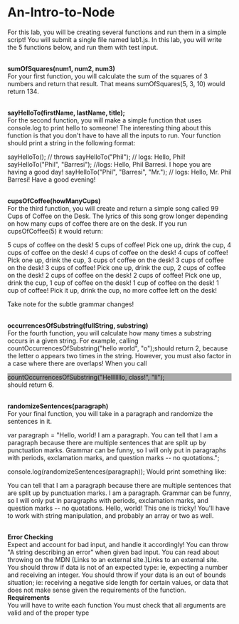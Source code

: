 # An-Intro-to-Node

For this lab, you will be creating several functions and run them in a simple script!
You will submit a single file named lab1.js. In this lab, you will write the 5 functions below, and run them with test input.

<br><strong>sumOfSquares(num1, num2, num3)</strong></br>
For your first function, you will calculate the sum of the squares of 3 numbers and return that result. That means sumOfSquares(5, 3, 10) would return 134.

<br><strong>sayHelloTo(firstName, lastName, title);</strong></br>
For the second function, you will make a simple function that uses console.log to print hello to someone!
The interesting thing about this function is that you don't have to have all the inputs to run.
Your function should print a string in the following format:

sayHelloTo(); // throws 
sayHelloTo("Phil"); // logs: Hello, Phil! 
sayHelloTo("Phil", "Barresi"); //logs: Hello, Phil Barresi. I hope you are having a good day!
sayHelloTo("Phil", "Barresi", "Mr."); // logs: Hello, Mr. Phil Barresi! Have a good evening!

<br><strong>cupsOfCoffee(howManyCups)</strong></br>
For the third function, you will create and return a simple song called 99 Cups of Coffee on the Desk.
The lyrics of this song grow longer depending on how many cups of coffee there are on the desk.
If you run cupsOfCoffee(5) it would return:

5 cups of coffee on the desk! 5 cups of coffee! 
Pick one up, drink the cup, 4 cups of coffee on the desk!
4 cups of coffee on the desk! 4 cups of coffee! 
Pick one up, drink the cup, 3 cups of coffee on the desk!
3 cups of coffee on the desk! 3 cups of coffee! 
Pick one up, drink the cup, 2 cups of coffee on the desk!
2 cups of coffee on the desk! 2 cups of coffee! 
Pick one up, drink the cup, 1 cup of coffee on the desk!
1 cup of coffee on the desk! 1 cup of coffee! 
Pick it up, drink the cup, no more coffee left on the desk!

Take note for the subtle grammar changes!

<br><strong>occurrencesOfSubstring(fullString, substring)</strong></br>
For the fourth function, you will calculate how many times a substring occurs in a given string.
For example, calling countOccurrencesOfSubstring("hello world", "o");should return 2, because the letter o appears two times in the string.
However, you must also factor in a case where there are overlaps! When you call <div style="background-color:#AAAAAA">countOccurrencesOfSubstring("Helllllllo, class!", "ll");</div>  should return 6.

<br><strong>randomizeSentences(paragraph)</strong></br>
For your final function, you will take in a paragraph and randomize the sentences in it.

var paragraph = "Hello, world! I am a paragraph. You can tell that I am a paragraph because there are multiple sentences that are split up by punctuation marks. Grammar can be funny, so I will only put in paragraphs with periods, exclamation marks, and question marks -- no quotations.";

console.log(randomizeSentences(paragraph));
Would print something like:

You can tell that I am a paragraph because there are multiple sentences that are split up by punctuation marks. I am a paragraph. Grammar can be funny, so I will only put in paragraphs with periods, exclamation marks, and question marks -- no quotations.  Hello, world!
This one is tricky! You'll have to work with string manipulation, and probably an array or two as well.

<br><strong>Error Checking</strong></br>
Expect and account for bad input, and handle it accordingly! You can throw "A string describing an error" when given bad input. You can read about throwing on the MDN (Links to an external site.)Links to an external site.
You should throw if data is not of an expected type: ie, expecting a number and receiving an integer.
You should throw if your data is an out of bounds situation; ie: receiving a negative side length for certain values, or data that does not make sense given the requirements of the function.
<br><strong>Requirements</strong></br>
You will have to write each function
You must check that all arguments are valid and of the proper type
